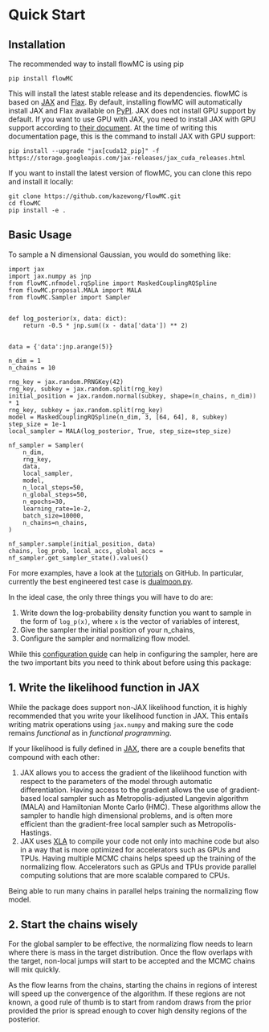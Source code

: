 
# Quick Start


## Installation

The recommended way to install flowMC is using pip

```
pip install flowMC
```

This will install the latest stable release and its dependencies.
flowMC is based on [JAX](https://github.com/google/jax) and [Flax](https://github.com/google/flax).
By default, installing flowMC will automatically install JAX and Flax available on [PyPI](https://pypi.org/).
JAX does not install GPU support by default.
If you want to use GPU with JAX, you need to install JAX with GPU support according to [their document](https://github.com/google/jax#pip-installation-gpu-cuda-installed-via-pip-easier).
At the time of writing this documentation page, this is the command to install JAX with GPU support:

```
pip install --upgrade "jax[cuda12_pip]" -f https://storage.googleapis.com/jax-releases/jax_cuda_releases.html
```

If you want to install the latest version of flowMC, you can clone this repo and install it locally:

```
git clone https://github.com/kazewong/flowMC.git
cd flowMC
pip install -e .
```
## Basic Usage


To sample a N dimensional Gaussian, you would do something like:


``` 
import jax
import jax.numpy as jnp
from flowMC.nfmodel.rqSpline import MaskedCouplingRQSpline
from flowMC.proposal.MALA import MALA
from flowMC.Sampler import Sampler


def log_posterior(x, data: dict):
    return -0.5 * jnp.sum((x - data['data']) ** 2)


data = {'data':jnp.arange(5)}

n_dim = 1
n_chains = 10

rng_key = jax.random.PRNGKey(42)
rng_key, subkey = jax.random.split(rng_key)
initial_position = jax.random.normal(subkey, shape=(n_chains, n_dim)) * 1
rng_key, subkey = jax.random.split(rng_key)
model = MaskedCouplingRQSpline(n_dim, 3, [64, 64], 8, subkey)
step_size = 1e-1
local_sampler = MALA(log_posterior, True, step_size=step_size)

nf_sampler = Sampler(
    n_dim,
    rng_key,
    data,
    local_sampler,
    model,
    n_local_steps=50,
    n_global_steps=50,
    n_epochs=30,
    learning_rate=1e-2,
    batch_size=10000,
    n_chains=n_chains,
)

nf_sampler.sample(initial_position, data)
chains, log_prob, local_accs, global_accs = nf_sampler.get_sampler_state().values()
```

For more examples, have a look at the [tutorials](https://github.com/kazewong/flowMC/tree/main/example) on GitHub.
In particular, currently the best engineered test case is [dualmoon.py](https://github.com/kazewong/flowMC/blob/main/example/dualmoon.py).

In the ideal case, the only three things you will have to do are:

1. Write down the log-probability density function you want to sample in the form of `log_p(x)`, where `x` is the vector of variables of interest,
2. Give the sampler the initial position of your n_chains,
3. Configure the sampler and normalizing flow model.

While this [configuration guide](#configuration_guide-section-top) can help in configuring the sampler, here are the two important bits you need to think about before using this package:

## 1. Write the likelihood function in JAX

While the package does support non-JAX likelihood function, it is highly recommended that you write your likelihood function in JAX. This entails writing matrix operations using `jax.numpy` and making sure the code remains *functional* as in *functional programming*.

If your likelihood is fully defined in [JAX](https://github.com/google/jax), there are a couple benefits that compound with each other:

1. JAX allows you to access the gradient of the likelihood function with respect to the parameters of the model through automatic differentiation. Having access to the gradient allows the use of gradient-based local sampler such as Metropolis-adjusted Langevin algorithm (MALA) and Hamiltonian Monte Carlo (HMC). These algorithms allow the sampler to handle high dimensional problems, and is often more efficient than the gradient-free local sampler such as Metropolis-Hastings.
2. JAX uses [XLA](https://www.tensorflow.org/xla) to compile your code not only into machine code but also in a way that is more optimized for accelerators such as GPUs and TPUs. Having multiple MCMC chains helps speed up the training of the normalizing flow. Accelerators such as GPUs and TPUs provide parallel computing solutions that are more scalable compared to CPUs.

Being able to run many chains in parallel helps training the normalizing flow model.

## 2. Start the chains wisely

For the global sampler to be effective, the normalizing flow needs to learn where there is mass in the target distribution. Once the flow overlaps with the target, non-local jumps will start to be accepted and the MCMC chains will mix quickly.

As the flow learns from the chains, starting the chains in regions of interest will speed up the convergence of the algorithm. If these regions are not known, a good rule of thumb is to start from random draws from the prior provided the prior is spread enough to cover high density regions of the posterior.
